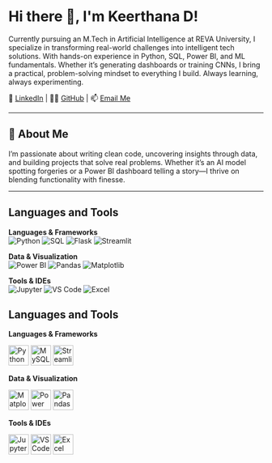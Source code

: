 # Hi there 👋, I'm Keerthana D!

Currently pursuing an M.Tech in Artificial Intelligence at REVA University, I specialize in transforming real-world challenges into intelligent tech solutions. With hands-on experience in Python, SQL, Power BI, and ML fundamentals. Whether it’s generating dashboards or training CNNs, I bring a practical, problem-solving mindset to everything I build. Always learning, always experimenting.

💼 [LinkedIn](https://www.linkedin.com/in/keerthana-d-48636a265/) | 🧑‍💻 [GitHub](https://github.com/KeerthanaD4) | 📫 [Email Me](mailto:kekee8792@gmail.com)

---

## 🧠 About Me

I’m passionate about writing clean code, uncovering insights through data, and building projects that solve real problems. Whether it’s an AI model spotting forgeries or a Power BI dashboard telling a story—I thrive on blending functionality with finesse.

---

## Languages and Tools

**Languages & Frameworks**  
![Python](https://img.shields.io/badge/Python-3776AB?style=for-the-badge&logo=python) 
![SQL](https://img.shields.io/badge/SQL-336791?style=for-the-badge&logo=postgresql) 
![Flask](https://img.shields.io/badge/Flask-000000?style=for-the-badge&logo=flask) 
![Streamlit](https://img.shields.io/badge/Streamlit-FF4B4B?style=for-the-badge&logo=streamlit)

**Data & Visualization**  
![Power BI](https://img.shields.io/badge/Power%20BI-F2C811?style=for-the-badge&logo=powerbi) 
![Pandas](https://img.shields.io/badge/Pandas-150458?style=for-the-badge&logo=pandas) 
![Matplotlib](https://img.shields.io/badge/Matplotlib-ffffff?style=for-the-badge&logo=matplotlib)

**Tools & IDEs**  
![Jupyter](https://img.shields.io/badge/Jupyter-F37626?style=for-the-badge&logo=jupyter) 
![VS Code](https://img.shields.io/badge/VS%20Code-007ACC?style=for-the-badge&logo=visual-studio-code) 
![Excel](https://img.shields.io/badge/Excel-217346?style=for-the-badge&logo=microsoft-excel) 

## Languages and Tools

**Languages & Frameworks**  
<p align="left">
  <img src="https://img.icons8.com/color/48/000000/python.png" alt="Python" height="40"/>
  <img src="https://img.icons8.com/color/48/000000/mysql-logo.png" alt="MySQL" height="40"/>
  <img src="https://img.icons8.com/color/48/000000/streamlit.png" alt="Streamlit" height="40"/>
</p>

**Data & Visualization**  
<p align="left">
  <img src="https://upload.wikimedia.org/wikipedia/commons/8/84/Matplotlib_icon.svg" alt="Matplotlib" height="40"/>
  <img src="https://img.icons8.com/color/48/000000/power-bi.png" alt="Power BI" height="40"/>
  <img src="https://upload.wikimedia.org/wikipedia/commons/e/ed/Pandas_logo.svg" alt="Pandas" height="40"/>
</p>

**Tools & IDEs**  
<p align="left">
  <img src="https://upload.wikimedia.org/wikipedia/commons/3/38/Jupyter_logo.svg" alt="Jupyter" height="40"/>
  <img src="https://upload.wikimedia.org/wikipedia/commons/a/a7/Visual_Studio_Code_1.35_icon.svg" alt="VS Code" height="40"/>
  <img src="https://upload.wikimedia.org/wikipedia/commons/4/47/Microsoft_Excel_Logo_2021.svg" alt="Excel" height="40"/>
</p>
